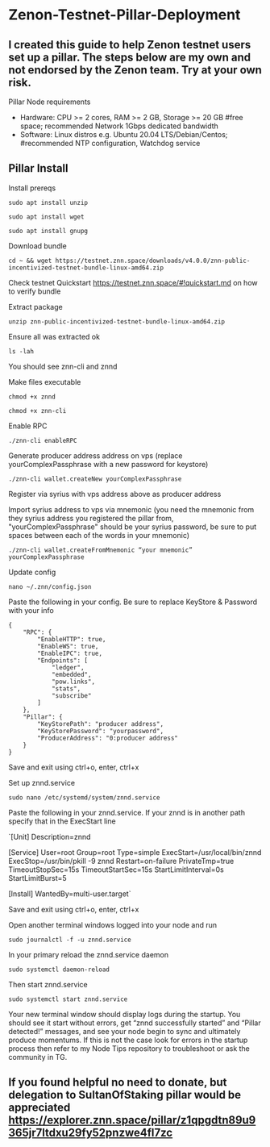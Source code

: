 # Zenon-Testnet-Pillar-Deployment
## I created this guide to help Zenon testnet users set up a pillar. The steps below are my own and not endorsed by the Zenon team. Try at your own risk. 

Pillar Node requirements
- Hardware: CPU >= 2 cores, RAM >= 2 GB, Storage >= 20 GB #free space; recommended Network 1Gbps dedicated bandwidth
- Software: Linux distros e.g. Ubuntu 20.04 LTS/Debian/Centos; #recommended NTP configuration, Watchdog service

## Pillar Install
Install prereqs

`sudo apt install unzip`

`sudo apt install wget`

`sudo apt install gnupg`

Download bundle

`cd ~ && wget https://testnet.znn.space/downloads/v4.0.0/znn-public-incentivized-testnet-bundle-linux-amd64.zip`

Check testnet Quickstart https://testnet.znn.space/#!quickstart.md on how to verify bundle

Extract package

`unzip znn-public-incentivized-testnet-bundle-linux-amd64.zip`

Ensure all was extracted ok

`ls -lah`

You should see znn-cli and znnd

Make files executable

`chmod +x znnd`

`chmod +x znn-cli`

Enable RPC

`./znn-cli enableRPC`

Generate producer address address on vps (replace yourComplexPassphrase with a new password for keystore)

`./znn-cli wallet.createNew yourComplexPassphrase`

Register via syrius with vps address above as producer address

Import syrius address to vps via mnemonic (you need the  mnemonic from they syrius address you registered the pillar from, "yourComplexPassphrase" should be your syrius password, be sure to put spaces between each of the words in your mnemonic)

`./znn-cli wallet.createFromMnemonic “your mnemonic” yourComplexPassphrase`

Update config

`nano ~/.znn/config.json`

Paste the following in your config. Be sure to replace KeyStore & Password with your info

```
{
    "RPC": {
        "EnableHTTP": true,
        "EnableWS": true,
        "EnableIPC": true,
        "Endpoints": [
            "ledger",
            "embedded",
            "pow.links",
            "stats",
            "subscribe"
        ]
    },
    "Pillar": {
        "KeyStorePath": "producer address",
        "KeyStorePassword": "yourpassword",
        "ProducerAddress": "0:producer address"
    }
}
```

Save and exit using ctrl+o, enter, ctrl+x

Set up znnd.service

`sudo nano /etc/systemd/system/znnd.service`

Paste the following in your znnd.service. If your znnd is in another path specify that in the ExecStart line

`[Unit]
Description=znnd

[Service]
User=root
Group=root
Type=simple
ExecStart=/usr/local/bin/znnd
ExecStop=/usr/bin/pkill -9 znnd
Restart=on-failure
PrivateTmp=true
TimeoutStopSec=15s
TimeoutStartSec=15s
StartLimitInterval=0s
StartLimitBurst=5

[Install]
WantedBy=multi-user.target`

Save and exit using ctrl+o, enter, ctrl+x

Open another terminal windows logged into your node and run

`sudo journalctl -f -u znnd.service`

In your primary reload the znnd.service daemon

`sudo systemctl daemon-reload`

Then start znnd.service

`sudo systemctl start znnd.service`

Your new terminal window should display logs during the startup. You should see it start without errors, get “znnd successfully started” and “Pillar detected!” messages, and see your node begin to sync and ultimately produce momentums. If this is not the case look for errors in the startup process then refer to my Node Tips repository to troubleshoot or ask the community in TG. 

## If you found helpful no need to donate, but delegation to SultanOfStaking pillar would be appreciated https://explorer.znn.space/pillar/z1qpgdtn89u9365jr7ltdxu29fy52pnzwe4fl7zc
